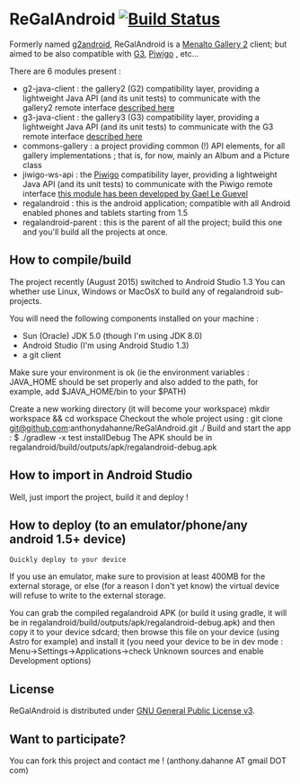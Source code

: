 ReGalAndroid  [![Build Status](https://travis-ci.org/anthonydahanne/ReGalAndroid.svg?branch=master)](https://travis-ci.org/anthonydahanne/ReGalAndroid)
=============

Formerly named [g2android](http://code.google.com/p/g2android/), ReGalAndroid is a [Menalto Gallery 2](http://gallery.menalto.com/) client; but aimed to be also compatible with [G3](https://github.com/gallery/gallery3), [Piwigo](http://piwigo.org/) , etc...

There are 6 modules present :

- g2-java-client : the gallery2 (G2) compatibility layer, providing a lightweight Java API (and its unit tests) to communicate with the gallery2 remote interface [described here](http://codex.gallery2.org/Gallery_Remote:Protocol)
- g3-java-client : the gallery3 (G3) compatibility layer, providing a lightweight Java API (and its unit tests) to communicate with the G3 remote interface [described here](http://codex.gallery2.org/Gallery3:API:REST)
- commons-gallery : a project providing common (!) API elements, for all gallery implementations ; that is, for now, mainly an Album and a Picture class
- jiwigo-ws-api : the [Piwigo](http://piwigo.org/) compatibility layer, providing a lightweight Java API (and its unit tests) to communicate with the Piwigo remote interface [this module has been developed by Gael Le Guevel](http://www.le-guevel.com/jiwigo/)
- regalandroid : this is the android application; compatible with all Android enabled phones and tablets starting from 1.5
- regalandroid-parent : this is the parent of all the project; build this one and you'll build all the projects at once.

How to compile/build
----------------------

The project recently (August 2015) switched to Android Studio 1.3
You can whether use Linux, Windows or MacOsX to build any of regalandroid sub-projects.

You will need the following components installed on your machine :

- Sun (Oracle) JDK 5.0 (though I'm using JDK 8.0)
- Android Studio (I'm using Android Studio 1.3)
- a git client

Make sure your environment is ok (ie the environment variables : JAVA_HOME should be set properly and also added to the path, for example, add $JAVA_HOME/bin to your $PATH)

Create a new working directory (it will become your workspace)
	mkdir workspace && cd workspace
Checkout the whole project using :
	git clone git@github.com:anthonydahanne/ReGalAndroid.git ./
Build and start the app :
	$ ./gradlew -x test installDebug
The APK should be in regalandroid/build/outputs/apk/regalandroid-debug.apk


How to import in Android Studio
-------------------------------

Well, just import the project, build it and deploy !


How to deploy (to an emulator/phone/any android 1.5+ device)
------------------------------------------------------------

`Quickly deploy to your device`

If you use an emulator, make sure to provision at least 400MB for the external storage, or else (for a reason I don't yet know) the virtual device will refuse to write to the external storage.

You can grab the compiled regalandroid APK (or build it using gradle, it will be in regalandroid/build/outputs/apk/regalandroid-debug.apk) and then copy it to your device sdcard; then browse this file on your device (using Astro for example) and install it (you need your device to be in dev mode : Menu->Settings->Applications->check Unknown sources and enable Development options)


License
-------

ReGalAndroid is distributed under [GNU General Public License v3](http://www.gnu.org/licenses/gpl-3.0.html).

Want to participate?
--------------------

You can fork this project and contact me ! (anthony.dahanne AT gmail DOT com)


